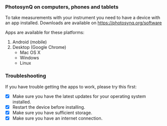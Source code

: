 ### PhotosynQ on computers, phones and tablets
To take measurements with your instrument you need to have a device with an app installed. Downloads are available on <https://photosynq.org/software>

Apps are available for these platforms:

1. Android (mobile)
2. Desktop (Google Chrome)
	+ Mac OS X
	+ Windows
	+ Linux

### Troubleshooting
If you have trouble getting the apps to work, please try this first:

- [x] Make sure you have the latest updates for your operating system installed.
- [x] Restart the device before installing.
- [x] Make sure you have sufficient storage.
- [x] Make sure you have an internet connection. 